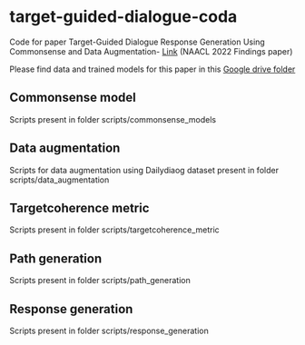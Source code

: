 # target-guided-dialogue-coda
Code for paper Target-Guided Dialogue Response Generation Using Commonsense and Data Augmentation- [Link](https://arxiv.org/abs/2205.09314) (NAACL 2022 Findings paper)

Please find data and trained models for this paper in this [Google drive folder](https://drive.google.com/drive/folders/1xuzHVqoLXUkD9XCjWpB5zFsJlBvKetAT?usp=sharing)

## Commonsense model
Scripts present in folder scripts/commonsense_models

## Data augmentation
Scripts for data augmentation using Dailydiaog dataset present in folder scripts/data_augmentation

## Targetcoherence metric
Scripts present in folder scripts/targetcoherence_metric

## Path generation
Scripts present in folder scripts/path_generation

## Response generation
Scripts present in folder scripts/response_generation